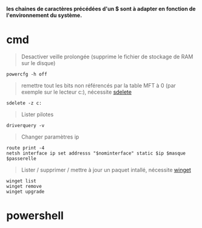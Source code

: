 **les chaines de caractères précédées d'un $ sont à adapter en fonction de l'environnement du système.**

# cmd

> Desactiver veille prolongée (supprime le fichier de stockage de RAM sur le disque)
```
powercfg -h off
```
> remettre tout les bits non référencés par la table MFT à 0 (par exemple sur le lecteur c:), nécessite [sdelete](https://learn.microsoft.com/fr-fr/sysinternals/downloads/sdelete)
```
sdelete -z c:
```
> Lister pilotes
```
driverquery -v
```
> Changer paramètres ip
```
route print -4
netsh interface ip set addresss "$nominterface" static $ip $masque $passerelle
```
> Lister / supprimer / mettre à jour un paquet intallé, nécessite [winget](https://github.com/microsoft/winget-cli/releases)
```
winget list
winget remove
winget upgrade
```

# powershell
